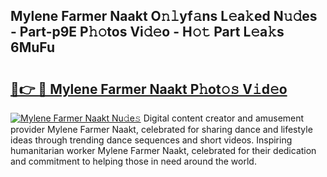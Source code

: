 ## Mylene Farmer Naakt O𝚗𝚕yf𝚊ns L𝚎a𝚔ed N𝚞𝚍es - Part-p9E P𝚑𝚘tos Vi𝚍𝚎o - H𝚘𝚝 Part L𝚎a𝚔s 6MuFu

# <h2><a href="http://kfblar.oniu.top/?m=Mylene+Farmer+Naakt">🔗👉 🔴 Mylene Farmer Naakt P𝚑ot𝚘𝚜 V𝚒d𝚎o</a></h2>

[![Mylene Farmer Naakt Nu𝚍e𝚜](https://i.imgur.com/0qMVB7G.gif)](http://kfblar.oniu.top/?m=Mylene+Farmer+Naakt)
Digital content creator and amusement provider Mylene Farmer Naakt, celebrated for sharing dance and lifestyle ideas through trending dance sequences and short videos. Inspiring humanitarian worker Mylene Farmer Naakt, celebrated for their dedication and commitment to helping those in need around the world.  
